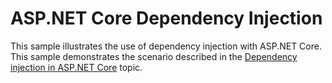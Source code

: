 # ASP.NET Core Dependency Injection

This sample illustrates the use of dependency injection with ASP.NET Core. This sample demonstrates the scenario described in the [Dependency injection in ASP.NET Core](https://docs.microsoft.com/aspnet/core/fundamentals/dependency-injection) topic.

